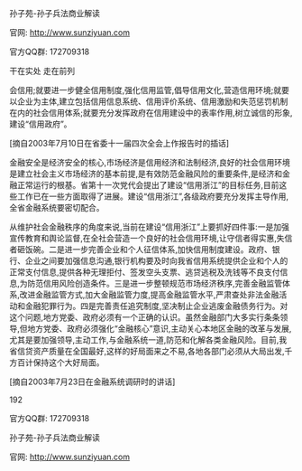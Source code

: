 孙子苑-孙子兵法商业解读

官网: http://www.sunziyuan.com

官方QQ群: 172709318

干在实处 走在前列

会信用;就要进一步健全信用制度,强化信用监管,倡导信用文化,营造信用环境;就要以企业为主体,建立包括信用信息系统、信用评价系统、信用激励和失范惩罚机制在内的社会信用体系;就要充分发挥政府在信用建设中的表率作用,树立诚信的形象,建设“信用政府”。

[摘自2003年7月10日在省委十一届四次全会上作报告时的插话]

金融安全是经济安全的核心,市场经济是信用经济和法制经济,良好的社会信用环境是建立社会主义市场经济的基本前提,是有效防范金融风险的重要条件,是经济和金融正常运行的根基。省第十一次党代会提出了建设“信用浙江”的目标任务,目前这些工作已在一些方面取得了进展。建设“信用浙江”,各级政府要充分发挥主导作用,全省金融系统要密切配合。

从维护社会金融秩序的角度来说,当前在建设“信用浙江”上要抓好四件事:一是加强宣传教育和舆论监督,在全社会营造一个良好的社会信用环境,让守信者得实惠,失信者砸饭碗。二是进一步完善企业和个人征信体系,加快信用制度建设。政府、银行、企业之间要加强信息沟通,银行机构要及时向我省信用系统提供企业和个人的正常支付信息,提供各种无理拒付、签发空头支票、逃贷逃税及洗钱等不良支付信息,为防范信用风险创造条件。三是进一步整顿规范市场经济秩序,完善金融监管体系,改进金融监管方式,加大金融监管力度,提高金融监管水平,严肃查处非法金融活动和金融犯罪行为。四是完善责任追究制度,坚决制止企业逃废金融债务行为。对这个问题,地方党委、政府必须有一个正确的认识。虽然金融部门大多实行条条领导,但地方党委、政府必须强化“金融核心”意识,主动关心本地区金融的改革与发展,尤其是要加强领导,主动工作,与金融系统一道,防范和化解各类金融风险。目前,我省信贷资产质量在全国最好,这样的好局面来之不易,各地各部门必须从大局出发,千方百计保持这个大好局面。

[摘自2003年7月23日在金融系统调研时的讲话]

192

官方QQ群: 172709318

孙子苑-孙子兵法商业解读

官网: http://www.sunziyuan.com